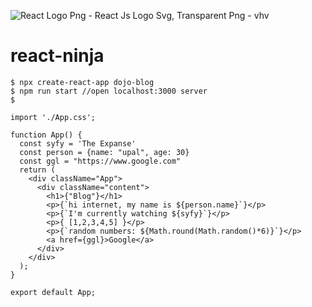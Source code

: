 ![React Logo Png - React Js Logo Svg, Transparent Png - vhv](https://www.vhv.rs/dpng/d/612-6126558_react-logo-png-react-js-logo-svg-transparent.png)

# react-ninja

```react
$ npx create-react-app dojo-blog
$ npm run start //open localhost:3000 server
$ 
```

```reac
import './App.css';

function App() {
  const syfy = 'The Expanse'
  const person = {name: "upal", age: 30}
  const ggl = "https://www.google.com"
  return (
    <div className="App">
      <div className="content">
        <h1>{"Blog"}</h1>
        <p>{`hi internet, my name is ${person.name}`}</p>
        <p>{`I'm currently watching ${syfy}`}</p>
        <p>{ [1,2,3,4,5] }</p>
        <p>{`random numbers: ${Math.round(Math.random()*6)}`}</p>
        <a href={ggl}>Google</a>
      </div>
    </div>
  );
}

export default App;
```

```react
```



